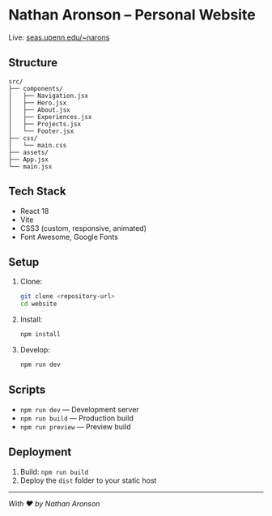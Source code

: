 # Nathan Aronson – Personal Website

Live: [seas.upenn.edu/~narons](https://seas.upenn.edu/~narons)

## Structure
```
src/
├── components/
│   ├── Navigation.jsx
│   ├── Hero.jsx
│   ├── About.jsx
│   ├── Experiences.jsx
│   ├── Projects.jsx
│   └── Footer.jsx
├── css/
│   └── main.css
├── assets/
├── App.jsx
└── main.jsx
```

## Tech Stack
- React 18
- Vite
- CSS3 (custom, responsive, animated)
- Font Awesome, Google Fonts

## Setup
1. Clone:
   ```bash
   git clone <repository-url>
   cd website
   ```
2. Install:
   ```bash
   npm install
   ```
3. Develop:
   ```bash
   npm run dev
   ```

## Scripts
- `npm run dev` — Development server
- `npm run build` — Production build
- `npm run preview` — Preview build

## Deployment
1. Build: `npm run build`
2. Deploy the `dist` folder to your static host

---

_With ❤️ by Nathan Aronson_